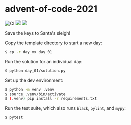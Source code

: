 # advent-of-code-2021
![CI](https://github.com/pwildenhain/advent-of-code-2021/actions/workflows/ci.yml/badge.svg)
![](https://img.shields.io/badge/stars%20⭐-28-yellow)
![](https://img.shields.io/badge/days%20completed-14-red)

Save the keys to Santa's sleigh!

Copy the template directory to start a new day:

```sh
$ cp -r day_xx day_01
```

Run the solution for an individual day:

```sh
$ python day_01/solution.py
```

Set up the dev environment:

```sh
$ python -m venv .venv
$ source .venv/bin/activate
$ (.venv) pip install -r requirements.txt
```

Run the test suite, which also runs `black`, `pylint`, and `mypy`:

```sh
$ pytest
```
